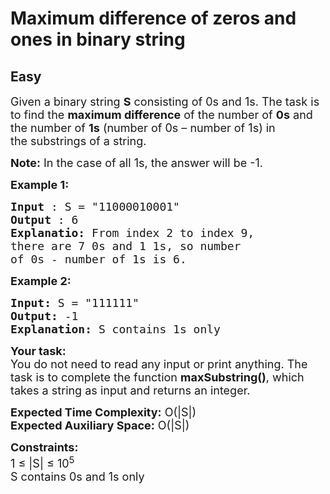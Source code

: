 # Maximum difference of zeros and ones in binary string
##  Easy 
<div class="problem-statement">
                <p></p><p><span style="font-size:18px">Given a binary string <strong>S</strong>&nbsp;consisting of 0s and 1s. The task is to find the <strong>maximum difference</strong> of the number of <strong>0s</strong> and the number of <strong>1s</strong> (number of 0s – number of 1s) in the&nbsp;substrings of a string.</span></p>

<p><span style="font-size:18px"><strong>Note:</strong> In the case of all 1s, the answer will be -1. </span></p>

<p><strong><span style="font-size:18px">Example 1:</span></strong></p>

<pre><span style="font-size:18px"><strong>Input</strong> : S = "11000010001" 
<strong>Output</strong> : 6 
<strong>Explanatio:</strong> From index 2 to index 9, 
there are 7 0s and 1 1s, so number 
of 0s - number of 1s is 6. </span></pre>

<p><strong><span style="font-size:18px">Example 2:</span></strong></p>

<pre><span style="font-size:18px"><strong>Input:</strong> S = "111111"</span>
<span style="font-size:18px"><strong>Output:</strong> -1
<strong>Explanation:</strong> S contains 1s only </span></pre>

<p><span style="font-size:18px"><strong>Your task:</strong><br>
You do not need to read any input or print anything. The task is to complete the function <strong>maxSubstring()</strong>, which takes a string as input and returns an integer. </span></p>

<p><span style="font-size:18px"><strong>Expected Time Complexity:</strong>&nbsp;O(|S|)<br>
<strong>Expected Auxiliary Space:</strong>&nbsp;O(|S|)</span></p>

<p><span style="font-size:18px"><strong>Constraints:</strong></span><br>
<span style="font-size:18px">1 ≤ |S| ≤ 10<sup>5</sup><br>
S contains 0s and 1s only</span></p>
 <p></p>
            </div>